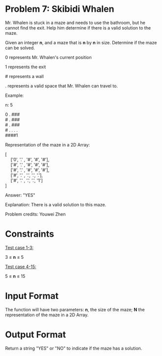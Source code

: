 # Problem 7: Skibidi Whalen

Mr. Whalen is stuck in a maze and needs to use the bathroom, but he cannot find the exit. Help him determine if there is a valid solution to the maze.

Given an integer **n**, and a maze that is **n** by **n** in size. Determine if the maze can be solved.

0 represents Mr. Whalen's current position

1 represents the exit

\# represents a wall

. represents a valid space that Mr. Whalen can travel to.



Example:

n: 5

0 . ###<br>
\# . ###<br>
\# . ###<br>
\# . . . .<br>
####1<br>

Representation of the maze in a 2D Array:

[<br>
    &emsp;
['0', '.' , '#', '#', '#'],<br>
    &emsp;
['#', '.' , '#', '#', '#'],<br>
    &emsp;
['#', '.' , '#', '#', '#'],<br>
    &emsp;
['#', '.' , '.', '.', '.'],<br>
    &emsp;
['#', '.' , '.', '.', '1']<br>
]


Answer: "YES"

Explanation: There is a valid solution to this maze.

Problem credits: Youwei Zhen

# Constraints
<u>Test case 1-3:</u> 

3 $\leq$ **n** $\leq$ 5

<u>Test case 4-15:</u>

5 $\leq$ **n** $\leq$ 15

# Input Format
The function will have two parameters: **n**, the size of the maze; **N** the representation of the maze in a 2D Array.

# Output Format
Return a string "YES" or "NO" to indicate if the maze has a solution.